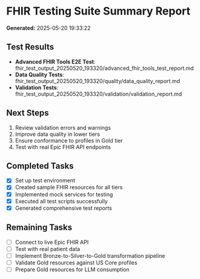 # FHIR Testing Suite Summary Report

**Generated:** 2025-05-20 19:33:22

## Test Results

- **Advanced FHIR Tools E2E Test**: fhir_test_output_20250520_193320/advanced_fhir_tools_test_report.md
- **Data Quality Tests**: fhir_test_output_20250520_193320/quality/data_quality_report.md
- **Validation Tests**: fhir_test_output_20250520_193320/validation/validation_report.md

## Next Steps

1. Review validation errors and warnings
2. Improve data quality in lower tiers
3. Ensure conformance to profiles in Gold tier
4. Test with real Epic FHIR API endpoints

## Completed Tasks

- [x] Set up test environment
- [x] Created sample FHIR resources for all tiers
- [x] Implemented mock services for testing
- [x] Executed all test scripts successfully
- [x] Generated comprehensive test reports

## Remaining Tasks

- [ ] Connect to live Epic FHIR API
- [ ] Test with real patient data
- [ ] Implement Bronze-to-Silver-to-Gold transformation pipeline
- [ ] Validate Gold resources against US Core profiles
- [ ] Prepare Gold resources for LLM consumption
